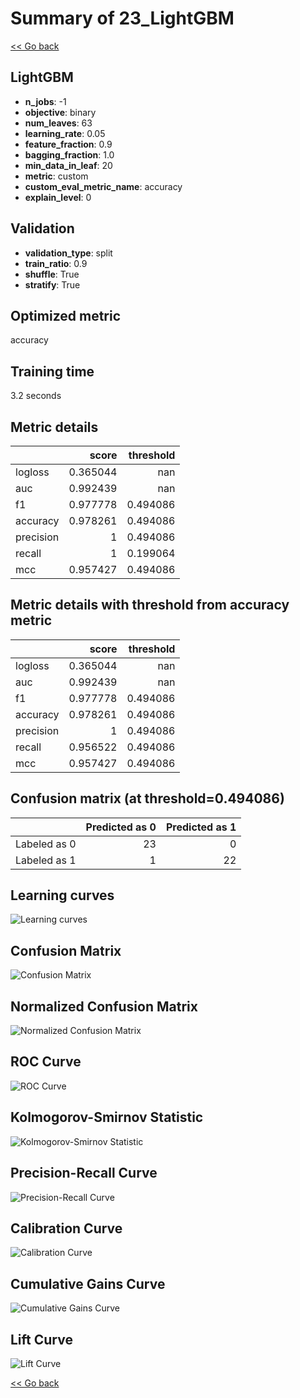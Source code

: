 # Summary of 23_LightGBM

[<< Go back](../README.md)


## LightGBM
- **n_jobs**: -1
- **objective**: binary
- **num_leaves**: 63
- **learning_rate**: 0.05
- **feature_fraction**: 0.9
- **bagging_fraction**: 1.0
- **min_data_in_leaf**: 20
- **metric**: custom
- **custom_eval_metric_name**: accuracy
- **explain_level**: 0

## Validation
 - **validation_type**: split
 - **train_ratio**: 0.9
 - **shuffle**: True
 - **stratify**: True

## Optimized metric
accuracy

## Training time

3.2 seconds

## Metric details
|           |    score |   threshold |
|:----------|---------:|------------:|
| logloss   | 0.365044 |  nan        |
| auc       | 0.992439 |  nan        |
| f1        | 0.977778 |    0.494086 |
| accuracy  | 0.978261 |    0.494086 |
| precision | 1        |    0.494086 |
| recall    | 1        |    0.199064 |
| mcc       | 0.957427 |    0.494086 |


## Metric details with threshold from accuracy metric
|           |    score |   threshold |
|:----------|---------:|------------:|
| logloss   | 0.365044 |  nan        |
| auc       | 0.992439 |  nan        |
| f1        | 0.977778 |    0.494086 |
| accuracy  | 0.978261 |    0.494086 |
| precision | 1        |    0.494086 |
| recall    | 0.956522 |    0.494086 |
| mcc       | 0.957427 |    0.494086 |


## Confusion matrix (at threshold=0.494086)
|              |   Predicted as 0 |   Predicted as 1 |
|:-------------|-----------------:|-----------------:|
| Labeled as 0 |               23 |                0 |
| Labeled as 1 |                1 |               22 |

## Learning curves
![Learning curves](learning_curves.png)
## Confusion Matrix

![Confusion Matrix](confusion_matrix.png)


## Normalized Confusion Matrix

![Normalized Confusion Matrix](confusion_matrix_normalized.png)


## ROC Curve

![ROC Curve](roc_curve.png)


## Kolmogorov-Smirnov Statistic

![Kolmogorov-Smirnov Statistic](ks_statistic.png)


## Precision-Recall Curve

![Precision-Recall Curve](precision_recall_curve.png)


## Calibration Curve

![Calibration Curve](calibration_curve_curve.png)


## Cumulative Gains Curve

![Cumulative Gains Curve](cumulative_gains_curve.png)


## Lift Curve

![Lift Curve](lift_curve.png)



[<< Go back](../README.md)
